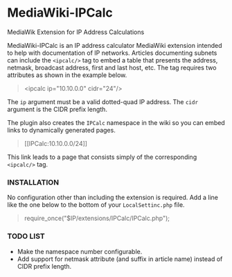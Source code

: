 MediaWiki-IPCalc
================

MediaWik Extension for IP Address Calculations

MediaWiki-IPCalc is an IP address calculator MediaWiki extension intended to
help with documentation of IP networks.  Articles documenting subnets can
include the `<ipcalc/>` tag to embed a table that presents the address, netmask,
broadcast address, first and last host, etc.  The tag requires two attributes
as shown in the example below.

> &lt;ipcalc ip="10.10.0.0" cidr="24"/&gt;

The `ip` argument must be a valid dotted-quad IP address.  The `cidr` argument
is the CIDR prefix length.

The plugin also creates the `IPCalc` namespace in the wiki so you can embed
links to dynamically generated pages.

> [[IPCalc:10.10.0.0/24]]

This link leads to a page that consists simply of the corresponding `<ipcalc/>`
tag.

### INSTALLATION

No configuration other than including the extension is required.  Add a line
like the one below to the bottom of your `LocalSettinc.php` file.

> require_once("$IP/extensions/IPCalc/IPCalc.php");

### TODO LIST
* Make the namespace number configurable.
* Add support for netmask attribute (and suffix in article name) instead of CIDR prefix length.
